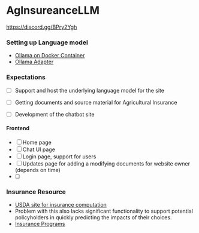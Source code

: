 # AgInsureanceLLM
https://discord.gg/BPry2Ygh


### Setting up Language model 

- [Ollama on Docker Container](https://noted.lol/ollama/)
- [Ollama Adapter](https://github.com/lgrammel/modelfusion-ollama-nextjs-starter?tab=readme-ov-file)


### Expectations 

- [ ] Support and host the underlying language model for the site 
- [ ] Getting documents and source material for Agricultural Insurance 
- [ ] Development of the chatbot site 


#### Frontend

- [ ] Home page 
- [ ] Chat UI page 
- [ ] Login page, support for users
- [ ] Updates page for adding a modifying documents for website owner (depends on time)
- [ ] 


### Insurance Resource 
- [USDA site for insurance computation](https://public-rma.fpac.usda.gov/apps/PRF#)
- Problem with this also lacks significant functionality to support potential   policyholders in quickly predicting the impacts of their choices.
- [Insurance Programs](https://www.rma.usda.gov/en/Policy-and-Procedure/Insurance-Plans/Pasture-Rangeland-Forage)



